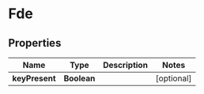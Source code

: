 
# Fde

## Properties
Name | Type | Description | Notes
------------ | ------------- | ------------- | -------------
**keyPresent** | **Boolean** |  |  [optional]



